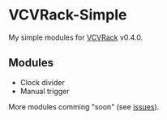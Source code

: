 # VCVRack-Simple
My simple modules for [VCVRack](https://github.com/VCVRack/Rack) v0.4.0.

## Modules

 - Clock divider
 - Manual trigger
 
 More modules comming "soon" (see [issues](https://github.com/IohannRabeson/VCVRack-Simple/issues)).
